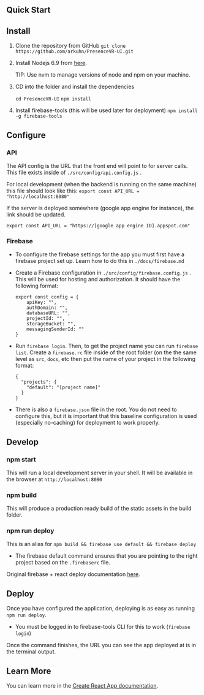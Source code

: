 ## Quick Start

## Install

1. Clone the repository from GitHub
   `git clone https://github.com/arkuhn/PresenceVR-UI.git`

2. Install Nodejs 6.9 from [here](<https://nodejs.org/en/download/>).

   TIP: Use nvm to manage versions of node and npm on your machine.

3. CD into the folder and install the dependencies

   `cd PresenceVR-UI`
   `npm install`

4.  Install firebase-tools (this will be used later for deployment)
   `npm install -g firebase-tools`

   

## Configure

### API

The API config is the URL that the front end will point to for server calls. This file exists inside of `./src/config/api.config.js` . 

For local development (when the backend is running on the same machine) this file should look like this:
`export const API_URL = "http://localhost:8080" `

If the server is deployed somewhere (google app engine for instance), the link should be updated.

`export const API_URL = "https://[google app engine ID].appspot.com"`

### Firebase

- To configure the firebase settings for the app you must first have a firebase project set up. Learn how to do this in `./docs/firebase.md`

- Create a Firebase configuration in  `./src/config/firebase.config.js` . This will be used for hosting and authorization. It should have the following format:

  ```
  export const config = {
      apiKey: "",
      authDomain: "",
      databaseURL: "",
      projectId: "",
      storageBucket: "",
      messagingSenderId: ""
  }
  ```

- Run `firebase login`. Then, to get the project name you can run `firebase list`. Create a `firebase.rc` file inside of the root folder (on the the same level as `src`, `docs`, etc then put the name of your project  in the following format:

  ```
  {
    "projects": {
      "default": "[project name]"
    }
  }
  ```

  

- There is also a `firebase.json` file in the root. You do not need to configure this, but it is important that this baseline configuration is used (especially no-caching) for deployment to work properly. 

  

## Develop

### npm start

This will run a local development server in your shell. It will be available in the browser at `http://localhost:8080`

### npm build

This will produce a production ready build of the static assets in the build folder.

### npm run deploy

This is an alias for `npm build && firebase use default && firebase deploy`

- The firebase default command ensures that you are pointing to the right project based on the `.firebaserc` file.  

Original firebase + react deploy documentation [here](https://facebook.github.io/create-react-app/docs/deployment#firebase-https-firebasegooglecom).



## Deploy

Once you have configured the application, deploying is as easy as running `npm run deploy`. 

- You must be logged in to firebase-tools CLI for this to work (`firebase login`)

Once the command finishes, the URL you can see the app deployed at is in the terminal output.







### 

## Learn More

You can learn more in the [Create React App documentation](https://facebook.github.io/create-react-app/docs/getting-started).
